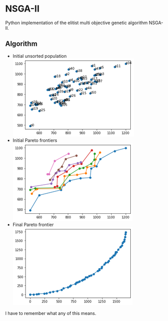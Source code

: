 # NSGA-II
Python implementation of the elitist multi objective genetic algorithm NSGA-II.

## Algorithm
* Initial unsorted population
  ![](/media/unsorted_population.png)
* Initial Pareto frontiers
  ![](/media/initial_pareto_frontiers.png)
* Final Pareto frontier
  ![](/media/final_pareto_frontier.png)

I have to remember what any of this means.
